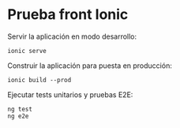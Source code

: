 # Prueba front Ionic

Servir la aplicación en modo desarrollo:
```
ionic serve
```

Construir la aplicación para puesta en producción:
```
ionic build --prod
```

Ejecutar tests unitarios y pruebas E2E:
```
ng test
ng e2e
```
